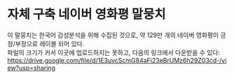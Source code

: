 # 자체 구축 네이버 영화평 말뭉치
이 말뭉치는 한국어 감성분석을 위해 수집된 것으로, 약 129만 개의 네이버 영화평이 긍정/부정으로 레이블 되어 있다.  
파일의 크기가 커서 이곳에 업로드하지는 못하고, 다음의 링크에서 다운받을 수 있다:  
https://drive.google.com/file/d/1E3uvcScmG84aFi23eBrUMz6h29Z03cd-/view?usp=sharing
